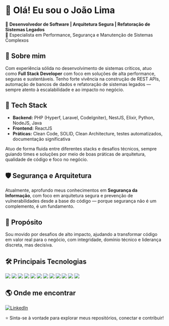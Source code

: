 # 👋 Olá! Eu sou o João Lima

🎯 **Desenvolvedor de Software | Arquitetura Segura | Refatoração de Sistemas Legados**  
🚀 Especialista em Performance, Segurança e Manutenção de Sistemas Complexos

## 🚀 Sobre mim

Com experiência sólida no desenvolvimento de sistemas críticos, atuo como **Full Stack Developer** com foco em soluções de alta performance, seguras e sustentáveis. Tenho forte vivência na construção de REST APIs, automação de bancos de dados e refatoração de sistemas legados — sempre atento à escalabilidade e ao impacto no negócio.

## 💼 Tech Stack

- **Backend:** PHP (Hyperf, Laravel, CodeIgniter), NestJS, Elixir, Python, NodeJS, Java
- **Frontend:** ReactJS
- **Práticas:** Clean Code, SOLID, Clean Architecture, testes automatizados, documentação significativa

Atuo de forma fluida entre diferentes stacks e desafios técnicos, sempre guiando times e soluções por meio de boas práticas de arquitetura, qualidade de código e foco no negócio.

## 🛡️ Segurança e Arquitetura

Atualmente, aprofundo meus conhecimentos em **Segurança da Informação**, com foco em arquitetura segura e prevenção de vulnerabilidades desde a base do código — porque segurança não é um complemento, é um fundamento.

## 🚀 Propósito

Sou movido por desafios de alto impacto, ajudando a transformar código em valor real para o negócio, com integridade, domínio técnico e liderança discreta, mas decisiva.

## 🛠️ Principais Tecnologias

<div>
  <img src="https://img.shields.io/badge/PHP-777BB4?style=for-the-badge&logo=php&logoColor=white"/>
  <img src="https://img.shields.io/badge/Laravel-FF2D20?style=for-the-badge&logo=laravel&logoColor=white"/>
  <img src="https://img.shields.io/badge/Hyperf-FF5959?style=for-the-badge&logo=php&logoColor=white"/>
  <img src="https://img.shields.io/badge/CodeIgniter-EF4223?style=for-the-badge&logo=codeigniter&logoColor=white"/>
  <img src="https://img.shields.io/badge/React-20232A?style=for-the-badge&logo=react&logoColor=61DAFB"/>
  <img src="https://img.shields.io/badge/React_Native-20232A?style=for-the-badge&logo=react&logoColor=61DAFB"/>
  <img src="https://img.shields.io/badge/Node.js-339933?style=for-the-badge&logo=nodedotjs&logoColor=white"/>
  <img src="https://img.shields.io/badge/NestJS-E0234E?style=for-the-badge&logo=nestjs&logoColor=white"/>
  <img src="https://img.shields.io/badge/Python-3776AB?style=for-the-badge&logo=python&logoColor=white"/>
  <img src="https://img.shields.io/badge/.NET-512BD4?style=for-the-badge&logo=dotnet&logoColor=white"/>
  <img src="https://img.shields.io/badge/Java-007396?style=for-the-badge&logo=java&logoColor=white"/>
  <img src="https://img.shields.io/badge/Elixir-4B275F?style=for-the-badge&logo=elixir&logoColor=white"/>
</div>

## 🌎 Onde me encontrar

[![LinkedIn](https://img.shields.io/badge/-LinkedIn-blue?style=flat-square&logo=linkedin)]([https://www.linkedin.com/in/joao-emanuel-752778174/])  


⭐️ Sinta-se à vontade para explorar meus repositórios, conectar e contribuir!
